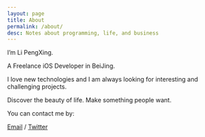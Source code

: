 ```yaml
---
layout: page
title: About
permalink: /about/
desc: Notes about programming, life, and business
---
```


I’m Li PengXing.

A Freelance iOS Developer in BeiJing.

I love new technologies and I am always looking for interesting and challenging projects.

Discover the beauty of life. Make something people want.
<br>

You can contact me by:<br/>

[Email](mailto:shook.young@gmail.com) / [Twitter](https://twitter.com/young_shook)
